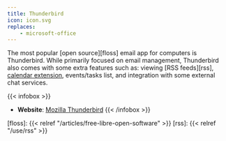 ```yaml
---
title: Thunderbird
icon: icon.svg
replaces:
    - microsoft-office
---
```

The most popular [open source][floss] email app for computers is Thunderbird. While primarily focused on email management, Thunderbird also comes with some extra features such as: viewing [RSS feeds][rss], [calendar extension][calendar], events/tasks list, and integration with some external chat services.

{{< infobox >}}
- **Website**:
  [Mozilla Thunderbird](https://www.thunderbird.net)
{{< /infobox >}}

[calendar]: https://www.thunderbird.net/en-US/calendar/
[floss]: {{< relref "/articles/free-libre-open-software" >}}
[rss]: {{< relref "/use/rss" >}}
